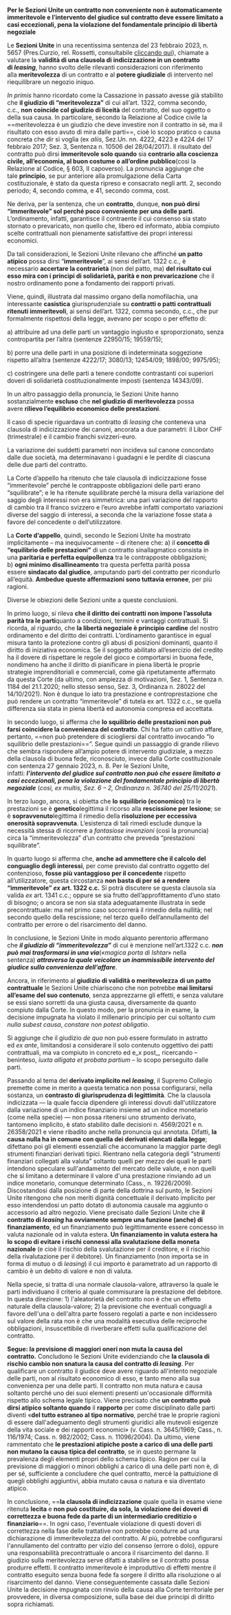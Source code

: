 **Per le Sezioni Unite un contratto non conveniente non è automaticamente immeritevole e l’intervento del giudice sul contratto deve essere limitato a casi eccezionali, pena la violazione del fondamentale principio di libertà negoziale**

Le **Sezioni Unite** in una recentissima sentenza del 23 febbraio 2023, n. 5657 (Pres.Curzio, rel. Rossetti, consultabile [cliccando qui](https://l.facebook.com/l.php?u=https%3A%2F%2Fwww.cortedicassazione.it%2Fcassazione-resources%2Fresources%2Fcms%2Fdocuments%2F5657_02_2023_civ_no-index.pdf&h=AT3-9L-_MM0-y67a3RS-iVdrI13kY0557ZRhxpmjdouq9jI15djvHWF55VZOFEExOOkVcoanIxEEqqZhNn37nB47CW_LSlSHGd2aXqfsAOF1zszDeT2z-GHwkmwx9eJOTQOlQDNuOw&h=AT3-9L-_MM0-y67a3RS-iVdrI13kY0557ZRhxpmjdouq9jI15djvHWF55VZOFEExOOkVcoanIxEEqqZhNn37nB47CW_LSlSHGd2aXqfsAOF1zszDeT2z-GHwkmwx9eJOTQOlQDNuOw&h=AT3-9L-_MM0-y67a3RS-iVdrI13kY0557ZRhxpmjdouq9jI15djvHWF55VZOFEExOOkVcoanIxEEqqZhNn37nB47CW_LSlSHGd2aXqfsAOF1zszDeT2z-GHwkmwx9eJOTQOlQDNuOw)), chiamate a valutare la **validità di una clausola di indicizzazione in un contratto di _leasing_**, hanno svolto delle rilevanti considerazioni con riferimento alla **meritevolezza** di un contratto e al **potere giudiziale** di intervento nel riequilibrare un negozio iniquo.

_In primis_ hanno ricordato come la Cassazione in passato avesse già stabilito che **il giudizio di “meritevolezza”** di cui all’art. 1322, comma secondo, c.c., **non coincide col giudizio di liceità** del contratto, del suo oggetto o della sua causa. In particolare, secondo la Relazione al Codice civile la ==meritevolezza è un giudizio che deve investire non il contratto in sé, ma il risultato con esso avuto di mira dalle parti==, cioè lo scopo pratico o causa concreta che dir si voglia (ex _aliis_, Sez.Un. nn. 4222, 4223 e 4224 del 17 febbraio 2017; Sez. 3, Sentenza n. 10506 del 28/04/2017). Il risultato del contratto può dirsi **immeritevole solo quando** sia **contrario alla coscienza civile, all’economia, al buon costume o all’ordine pubblico**(così la Relazione al Codice, § 603, II capoverso). La pronuncia aggiunge che tale **principio**, se pur anteriore alla promulgazione della Carta costituzionale, è stato da questa ripreso e consacrato negli artt. 2, secondo periodo; 4, secondo comma, e 41, secondo comma, cost.

Ne deriva, per la sentenza, che un **contratto**, dunque, **non può dirsi “immeritevole” sol perché poco conveniente per una delle parti**. L’ordinamento, infatti, garantisce il contraente il cui consenso sia stato stornato o prevaricato, non quello che, libero ed informato, abbia compiuto scelte contrattuali non pienamente satisfattive dei propri interessi economici.

Da tali considerazioni, le Sezioni Unite rilevano che affinché **un patto atipico** possa dirsi “**immeritevole**”, ai sensi dell’art. 1322 c.c., è necessario **accertare la contrarietà** (non del patto, ma) **del risultato cui esso mira con i princìpi di solidarietà, parità e non prevaricazione** che il nostro ordinamento pone a fondamento dei rapporti privati.

Viene, quindi, illustrata dal massimo organo della nomofilachia, una interessante **casistica** giurisprudenziale su **contratti o patti contrattuali ritenuti immeritevoli**, ai sensi dell’art. 1322, comma secondo, c.c., che pur formalmente rispettosi della legge, avevano per scopo o per effetto di:

a) attribuire ad una delle parti un vantaggio ingiusto e sproporzionato, senza contropartita per l’altra (sentenze 22950/15; 19559/15);

b) porre una delle parti in una posizione di indeterminata soggezione rispetto all’altra (sentenze 4222/17; 3080/13; 12454/09; 1898/00; 9975/95);

c) costringere una delle parti a tenere condotte contrastanti coi superiori doveri di solidarietà costituzionalmente imposti (sentenza 14343/09).

In un altro passaggio della pronuncia, le Sezioni Unite hanno sostanzialmente **escluso** che **nel giudizio di meritevolezza** possa avere **rilievo l’equilibrio economico delle prestazioni**.

Il caso di specie riguardava un contratto di _leasing_ che conteneva una clausola di indicizzazione dei canoni, ancorata a due parametri: il Libor CHF (trimestrale) e il cambio franchi svizzeri-euro.

La variazione dei suddetti parametri non incideva sul canone concordato dalle due società, ma determinavano i guadagni e le perdite di ciascuna delle due parti del contratto.

La Corte d’appello ha ritenuto che tale clausola di indicizzazione fosse “immeritevole” perché le contrapposte obbligazioni delle parti erano “squilibrate”; e le ha ritenute squilibrate perché la misura della variazione del saggio degli interessi non era simmetrica: una pari variazione del rapporto di cambio tra il franco svizzero e l’euro avrebbe infatti comportato variazioni diverse del saggio di interessi, a seconda che la variazione fosse stata a favore del concedente o dell’utilizzatore.

La **Corte d’appello**, quindi, secondo le Sezioni Unite ha mostrato implicitamente – ma inequivocamente – di ritenere che: a) il **concetto di “equilibrio delle prestazioni”** di un contratto sinallagmatico consista in una **paritaria e perfetta equipollenza** tra le contrapposte obbligazioni; b) **ogni minimo disallineamento** tra questa perfetta parità possa essere **sindacato dal giudice**, amputando parti del contratto per ricondurlo all’equità. **Ambedue queste affermazioni sono tuttavia erronee**, per più ragioni.

Diverse le obiezioni delle Sezioni unite a queste conclusioni.

In primo luogo, si rileva **che il diritto dei contratti non impone l’assoluta parità tra le parti**quanto a condizioni, termini e vantaggi contrattuali. Si ricorda, al riguardo, che **la libertà negoziale è principio cardine** del nostro ordinamento e del diritto dei contratti. L’ordinamento garantisce in egual misura tanto la protezione contro gli abusi di posizioni dominanti, quanto il diritto di iniziativa economica. Se il soggetto abilitato all’esercizio del credito ha il dovere di rispettare le regole del gioco e comportarsi in buona fede, nondimeno ha anche il diritto di pianificare in piena libertà le proprie strategie imprenditoriali e commerciali, come già ripetutamente affermato da questa Corte (da ultimo, con ampiezza di motivazioni, Sez. 1, Sentenza n. 1184 del 21.1.2020; nello stesso senso, Sez. 3, Ordinanza n. 28022 del 14/10/2021). Non è dunque lo iato tra prestazione e controprestazione che può rendere un contratto “immeritevole” di tutela ex art. 1322 c.c., se quella differenza sia stata in piena libertà ed autonomia compresa ed accettata.

In secondo luogo, si afferma che **lo squilibrio delle prestazioni non può farsi coincidere la convenienza del contratto**. Chi ha fatto un cattivo affare, pertanto, ==non può pretendere di sciogliersi dal contratto invocando “lo squilibrio delle prestazioni==”. Segue quindi un passaggio di grande rilievo che sembra rispondere all’ampio potere di intervento giudiziale, a mezzo della clausola di buona fede, riconosciuto, invece dalla Corte costituzionale con sentenza 27 gennaio 2023, n. 8. Per le Sezioni Unite, infatti: **_l’intervento del giudice sul contratto non può che essere limitato a casi eccezionali, pena la violazione del fondamentale principio di libertà negoziale_** (_così, ex multis, Sez. 6 – 2, Ordinanza n. 36740 del 25/11/2021_).

In terzo luogo, ancora, si obietta che **lo squilibrio (economico)** tra le prestazioni se è **genetico**legittima il ricorso alla **rescissione per lesione**; se è **sopravvenuto**legittima il rimedio della **risoluzione per eccessiva onerosità sopravvenuta**. L’esistenza di tali rimedi esclude dunque la necessità stessa di ricorrere a _fantasiose invenzioni_ (così la pronuncia) circa la “immeritevolezza” d’un contratto che preveda “prestazioni squilibrate”.

In quarto luogo si afferma che, **anche ad ammettere che il calcolo del conguaglio degli interessi**, per come previsto dal contratto oggetto del contenzioso, **fosse più vantaggioso per il concedente** rispetto all’utilizzatore, questa circostanza **non basta di per sé a rendere “immeritevole” _ex_ art. 1322 c.c.** Si potrà discutere se questa clausola sia valida _ex_ art. 1341 c.c.; oppure se sia frutto dell’approfittamento d’uno stato di bisogno; o ancora se non sia stata adeguatamente illustrata in sede precontrattuale: ma nel primo caso soccorrerà il rimedio della nullità; nel secondo quello della rescissione; nel terzo quello dell’annullamento del contratto per errore o del risarcimento del danno.

In conclusione, le Sezioni Unite in modo alquanto perentorio affermano che **_il giudizio di “immeritevolezza”_** di cui è menzione nell’art.1322 c.c. **_non può mai trasformarsi in una via_**(«_magica porta di Ishtar_» nella sentenza) **_attraverso la quale veicolare un inammissibile intervento del giudice sulla convenienza dell’affare_**.

Ancora, in riferimento al **giudizio di validità o meritevolezza** **di un patto contrattuale** le Sezioni Unite chiariscono che non potrebbe **mai limitarsi all’esame del suo contenuto**, senza apprezzarne gli effetti, e senza valutare se essi siano sorretti da una giusta causa, diversamente da quanto compiuto dalla Corte. In questo modo, per la pronuncia in esame, la decisione impugnata ha violato il millenario principio per cui soltanto _cum nulla subest causa_, _constare non potest obligatio_.

Si aggiunge che il giudizio _de quo_ non può essere formulato in astratto ed _ex ante_, limitandosi a considerare il solo contenuto oggettivo dei patti contrattuali, ma va compiuto in concreto ed e_x post_, ricercando – beninteso, _iuxta alligata et probata partium_ – lo scopo perseguito dalle parti.

Passando al tema del **derivato implicito nel _leasing_**, il Supremo Collegio premette come in merito a questa tematica non possa configurarsi, nella sostanza, un **contrasto di giurisprudenza di legittimità**. Che la clausola indicizzata — la quale faccia dipendere gli interessi dovuti dall'utilizzatore dalla variazione di un indice finanziario insieme ad un indice monetario (come nella specie) — non possa ritenersi uno strumento derivato, tantomeno implicito, è stato stabilito dalle decisioni n. 4569/2021 e n. 26358/2021 e viene ribadito anche nella pronuncia qui annotata. Difatti, **la causa nulla ha in comune con quella dei derivati elencati dalla legge**; difettano poi gli elementi essenziali che accomunano la maggior parte degli strumenti finanziari derivati tipici. Rientrano nella categoria degli “strumenti finanziari collegati alla valuta” soltanto quelli per mezzo dei quali le parti intendono speculare sull'andamento del mercato delle valute, e non quelli che si limitano a determinare il valore d'una prestazione rinviando ad un indice monetario, comunque determinato (Cass., n. 19226/2009). Discostandosi dalla posizione di parte della dottrina sul punto, le Sezioni Unite ritengono che non meriti dignità concettuale il derivato implicito per esso intendendosi un patto dotato di autonomia causale ma aggiunto o accessorio ad altro negozio. Viene precisato dalle Sezioni Unite che **il contratto di _leasing_ ha ovviamente sempre una funzione (anche) di finanziamento**, ed un finanziamento può legittimamente essere concesso in valuta nazionale od in valuta estera. **Un finanziamento in valuta estera ha lo scopo di evitare i rischi connessi alla svalutazione della moneta nazionale** (e cioè il rischio della svalutazione per il creditore, e il rischio della rivalutazione per il debitore). Un finanziamento (non importa se in forma di mutuo o di _leasing_) il cui importo è parametrato ad un rapporto di cambio è un debito di valore e non di valuta.

Nella specie, si tratta di una normale clausola-valore, attraverso la quale le parti individuano il criterio al quale commisurare la prestazione del debitore. In questa direzione: 1) l'aleatorietà del contratto non è che un effetto naturale della clausola-valore; 2) la previsione che eventuali conguagli a favore dell'una o dell'altra parte fossero regolati a parte e non incidessero sul valore della rata non è che una modalità esecutiva delle reciproche obbligazioni, insuscettibile di riverberare effetti sulla qualificazione del contratto.

**Segue: la previsione di maggiori oneri non muta la causa del contratto.** Concludono le Sezioni Unite evidenziando che **la clausola di rischio cambio non snatura la causa del contratto di _leasing_**. Per qualificare un contratto il giudice deve avere riguardo all'intento negoziale delle parti, non al risultato economico di esso, e tanto meno alla sua convenienza per una delle parti. Il contratto non muta natura e causa soltanto perché uno dei suoi elementi presenti un'occasionale difformità rispetto allo schema legale tipico. Viene precisato che **un contratto può dirsi atipico soltanto quando** il **rapporto** per come disciplinato dalle parti diventi «**del tutto estraneo al tipo normativo**, perché trae le proprie ragioni di essere dall'adeguamento degli strumenti giuridici alle mutevoli esigenze della vita sociale e dei rapporti economici» (v. Cass. n. 3645/1969; Cass., n. 116/1974; Cass. n. 982/2002; Cass. n. 11096/2004). Da ultimo, viene rammentato che **le prestazioni atipiche poste a carico di una delle parti non mutano la causa tipica del contratto**, se in questo permane la prevalenza degli elementi propri dello schema tipico. Ragion per cui la previsione di maggiori o minori obblighi a carico di una delle parti non è, di per sé, sufficiente a concludere che quel contratto, mercé la pattuizione di quegli obblighi aggiuntivi, abbia mutato causa o natura e sia diventato atipico.

In conclusione, ==**la clausola di indicizzazione** quale quella in esame viene ritenuta **lecita** e **non può costituire, da sola, la violazione dei doveri di correttezza e buona fede da parte di un intermediario creditizio o finanziario**==. In ogni caso, l'eventuale violazione di questi doveri di correttezza nella fase delle trattative non potrebbe condurre ad una dichiarazione di immeritevolezza del contratto. Al più, potrebbe configurarsi l'annullamento del contratto per vizio del consenso (errore o dolo), oppure una responsabilità precontrattuale o ancora il risarcimento del danno. Il giudizio sulla meritevolezza serve difatti a stabilire se il contratto possa produrre effetti. Il contratto immeritevole è improduttivo di effetti mentre il contratto eseguito senza buona fede fa sorgere il diritto alla risoluzione o al risarcimento del danno. Viene conseguentemente cassata dalle Sezioni Unite la decisione impugnata con rinvio della causa alla Corte territoriale per provvedere, in diversa composizione, sulla base dei due principi di diritto sopra richiamati.